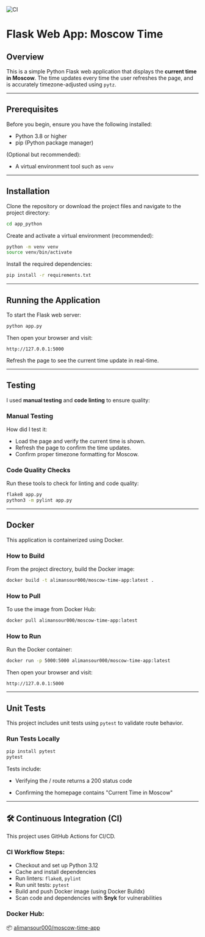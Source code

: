 ![CI](https://github.com/alimansour0002/S25-core-course-labs/actions/workflows/ci.yml/badge.svg)
# Flask Web App: Moscow Time

## Overview

This is a simple Python Flask web application that displays the **current time in Moscow**. The time updates every time the user refreshes the page, and is accurately timezone-adjusted using `pytz`.

---

## Prerequisites

Before you begin, ensure you have the following installed:

- Python 3.8 or higher
- pip (Python package manager)

(Optional but recommended):
- A virtual environment tool such as `venv`

---

## Installation

Clone the repository or download the project files and navigate to the project directory:

```bash
cd app_python
```

Create and activate a virtual environment (recommended):

```bash
python -m venv venv
source venv/bin/activate
```

Install the required dependencies:

```bash
pip install -r requirements.txt
```

---

## Running the Application

To start the Flask web server:

```bash
python app.py
```

Then open your browser and visit:

```
http://127.0.0.1:5000
```

Refresh the page to see the current time update in real-time.

---

## Testing

I used **manual testing** and **code linting** to ensure quality:

### Manual Testing
How did I test it:
- Load the page and verify the current time is shown.
- Refresh the page to confirm the time updates.
- Confirm proper timezone formatting for Moscow.

### Code Quality Checks

Run these tools to check for linting and code quality:

```bash
flake8 app.py
python3 -m pylint app.py
```

---
## Docker

This application is containerized using Docker.

### How to Build

From the project directory, build the Docker image:

```bash
docker build -t alimansour000/moscow-time-app:latest .
```

### How to Pull

To use the image from Docker Hub:

```bash
docker pull alimansour000/moscow-time-app:latest
```

### How to Run

Run the Docker container:

```bash
docker run -p 5000:5000 alimansour000/moscow-time-app:latest
```

Then open your browser and visit:

```
http://127.0.0.1:5000
```

---

##  Unit Tests

This project includes unit tests using `pytest` to validate route behavior.

### Run Tests Locally

```bash
pip install pytest
pytest
```
Tests include:

- Verifying the / route returns a 200 status code

- Confirming the homepage contains "Current Time in Moscow"



---

## 🛠 Continuous Integration (CI)

This project uses GitHub Actions for CI/CD.

### CI Workflow Steps:
- Checkout and set up Python 3.12
- Cache and install dependencies
- Run linters: `flake8`, `pylint`
- Run unit tests: `pytest`
- Build and push Docker image (using Docker Buildx)
- Scan code and dependencies with **Snyk** for vulnerabilities

### Docker Hub:
📦 [alimansour000/moscow-time-app](https://hub.docker.com/r/alimansour000/moscow-time-app)